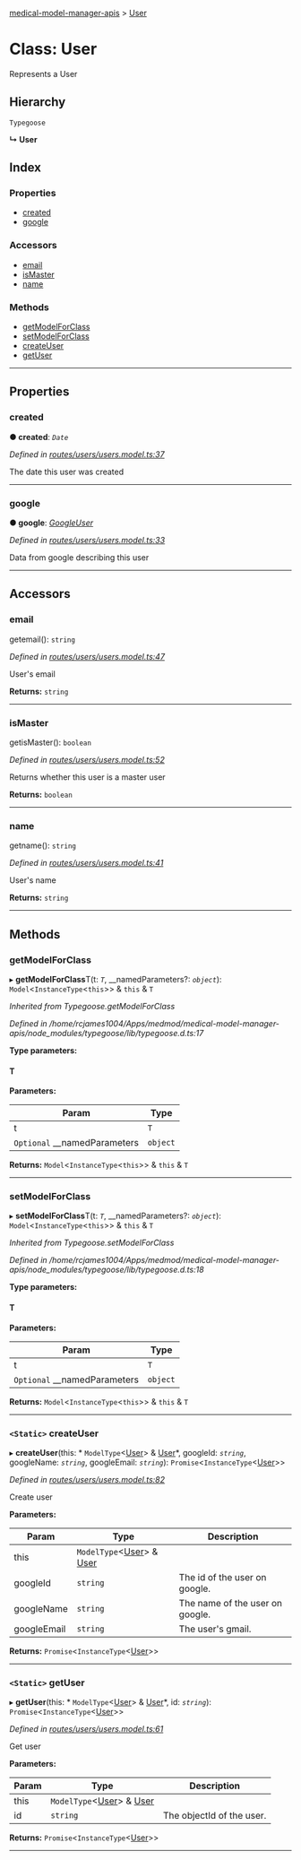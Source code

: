 [medical-model-manager-apis](../README.md) > [User](../classes/user.md)

# Class: User

Represents a User

## Hierarchy

 `Typegoose`

**↳ User**

## Index

### Properties

* [created](user.md#created)
* [google](user.md#google)

### Accessors

* [email](user.md#email)
* [isMaster](user.md#ismaster)
* [name](user.md#name)

### Methods

* [getModelForClass](user.md#getmodelforclass)
* [setModelForClass](user.md#setmodelforclass)
* [createUser](user.md#createuser)
* [getUser](user.md#getuser)

---

## Properties

<a id="created"></a>

###  created

**● created**: *`Date`*

*Defined in [routes/users/users.model.ts:37](https://github.com/drryanjames/medical-model-management-apis/blob/8ee5c63/src/routes/users/users.model.ts#L37)*

The date this user was created

___
<a id="google"></a>

###  google

**● google**: *[GoogleUser](googleuser.md)*

*Defined in [routes/users/users.model.ts:33](https://github.com/drryanjames/medical-model-management-apis/blob/8ee5c63/src/routes/users/users.model.ts#L33)*

Data from google describing this user

___

## Accessors

<a id="email"></a>

###  email

getemail(): `string`

*Defined in [routes/users/users.model.ts:47](https://github.com/drryanjames/medical-model-management-apis/blob/8ee5c63/src/routes/users/users.model.ts#L47)*

User's email

**Returns:** `string`

___
<a id="ismaster"></a>

###  isMaster

getisMaster(): `boolean`

*Defined in [routes/users/users.model.ts:52](https://github.com/drryanjames/medical-model-management-apis/blob/8ee5c63/src/routes/users/users.model.ts#L52)*

Returns whether this user is a master user

**Returns:** `boolean`

___
<a id="name"></a>

###  name

getname(): `string`

*Defined in [routes/users/users.model.ts:41](https://github.com/drryanjames/medical-model-management-apis/blob/8ee5c63/src/routes/users/users.model.ts#L41)*

User's name

**Returns:** `string`

___

## Methods

<a id="getmodelforclass"></a>

###  getModelForClass

▸ **getModelForClass**T(t: *`T`*, __namedParameters?: *`object`*):  `Model`<`InstanceType`<`this`>> & `this` & `T`

*Inherited from Typegoose.getModelForClass*

*Defined in /home/rcjames1004/Apps/medmod/medical-model-manager-apis/node_modules/typegoose/lib/typegoose.d.ts:17*

**Type parameters:**

#### T 
**Parameters:**

| Param | Type |
| ------ | ------ |
| t | `T` |
| `Optional` __namedParameters | `object` |

**Returns:**  `Model`<`InstanceType`<`this`>> & `this` & `T`

___
<a id="setmodelforclass"></a>

###  setModelForClass

▸ **setModelForClass**T(t: *`T`*, __namedParameters?: *`object`*):  `Model`<`InstanceType`<`this`>> & `this` & `T`

*Inherited from Typegoose.setModelForClass*

*Defined in /home/rcjames1004/Apps/medmod/medical-model-manager-apis/node_modules/typegoose/lib/typegoose.d.ts:18*

**Type parameters:**

#### T 
**Parameters:**

| Param | Type |
| ------ | ------ |
| t | `T` |
| `Optional` __namedParameters | `object` |

**Returns:**  `Model`<`InstanceType`<`this`>> & `this` & `T`

___
<a id="createuser"></a>

### `<Static>` createUser

▸ **createUser**(this: * `ModelType`<[User](user.md)> & [User](user.md)*, googleId: *`string`*, googleName: *`string`*, googleEmail: *`string`*): `Promise`<`InstanceType`<[User](user.md)>>

*Defined in [routes/users/users.model.ts:82](https://github.com/drryanjames/medical-model-management-apis/blob/8ee5c63/src/routes/users/users.model.ts#L82)*

Create user

**Parameters:**

| Param | Type | Description |
| ------ | ------ | ------ |
| this |  `ModelType`<[User](user.md)> & [User](user.md)|
| googleId | `string` |  The id of the user on google. |
| googleName | `string` |  The name of the user on google. |
| googleEmail | `string` |  The user's gmail. |

**Returns:** `Promise`<`InstanceType`<[User](user.md)>>

___
<a id="getuser"></a>

### `<Static>` getUser

▸ **getUser**(this: * `ModelType`<[User](user.md)> & [User](user.md)*, id: *`string`*): `Promise`<`InstanceType`<[User](user.md)>>

*Defined in [routes/users/users.model.ts:61](https://github.com/drryanjames/medical-model-management-apis/blob/8ee5c63/src/routes/users/users.model.ts#L61)*

Get user

**Parameters:**

| Param | Type | Description |
| ------ | ------ | ------ |
| this |  `ModelType`<[User](user.md)> & [User](user.md)|
| id | `string` |  The objectId of the user. |

**Returns:** `Promise`<`InstanceType`<[User](user.md)>>

___

